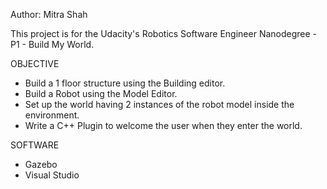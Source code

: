 Author: Mitra Shah

This project is for the Udacity's Robotics Software Engineer Nanodegree - P1 - Build My World.

OBJECTIVE
* Build a 1 floor structure using the Building editor.
* Build a Robot using the Model Editor.
* Set up the world having 2 instances of the robot model inside the environment.
* Write a C++ Plugin to welcome the user when they enter the world.

SOFTWARE
* Gazebo
* Visual Studio



